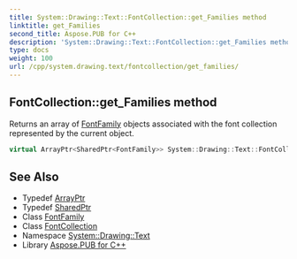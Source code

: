 ```yaml
---
title: System::Drawing::Text::FontCollection::get_Families method
linktitle: get_Families
second_title: Aspose.PUB for C++
description: 'System::Drawing::Text::FontCollection::get_Families method. Returns an array of FontFamily objects associated with the font collection represented by the current object in C++.'
type: docs
weight: 100
url: /cpp/system.drawing.text/fontcollection/get_families/
---
```

## FontCollection::get_Families method


Returns an array of [FontFamily](../../../system.drawing/fontfamily/) objects associated with the font collection represented by the current object.

```cpp
virtual ArrayPtr<SharedPtr<FontFamily>> System::Drawing::Text::FontCollection::get_Families()
```

## See Also

* Typedef [ArrayPtr](../../../system/arrayptr/)
* Typedef [SharedPtr](../../../system/sharedptr/)
* Class [FontFamily](../../../system.drawing/fontfamily/)
* Class [FontCollection](../)
* Namespace [System::Drawing::Text](../../)
* Library [Aspose.PUB for C++](../../../)
